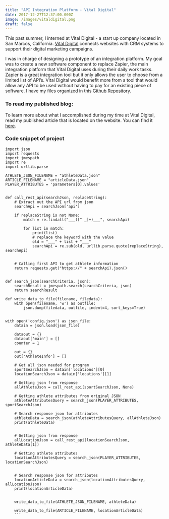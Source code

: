 ```yaml
---
title: "API Integration Platform - Vital Digital"
date: 2017-12-27T12:37:00.000Z
image: /images/vitaldigital.png
draft: false
---
```


This past summer, I interned at Vital Digital - a start up company located in
San Marcos, California.  [Vital Digital](https://vitaldigital.us/) connects websites with CRM systems to
support their digital marketing campaigns.

I was in charge of designing a prototype of an integration platform.  My goal was to create a new software component to replace Zapier, the main integration platform that Vital Digital uses during their daily work tasks. Zapier is a great integration tool but it only allows the user to choose from a limited list of API’s. Vital Digital would benefit more from a tool that would allow any API to be used without having to pay for an existing piece of software.  I have my files organized in this [Github Repository](https://github.com/alexheinle/480-projects). 

### To read my published blog:

To learn more about what I accomplished during my time at Vital Digital, read my
published article that is located on the website. You can find it [here](https://info.vitaldigital.us/blog/unlock-new-worlds-of-opportunity-through-digital-marketing).



### Code snippet of project

```
import json
import requests
import jmespath
import re
import urllib.parse

ATHLETE_JSON_FILENAME = "athleteData.json"
ARTICLE_FILENAME = "articleData.json"
PLAYER_ATTRIBUTES = 'parameters[0].values'


def call_rest_api(searchJson, replaceString):
    # Extract out the API url from json
    searchApi = searchJson['api']

    if replaceString is not None:
        match = re.findall("___([^ _]+)___", searchApi)

        for list in match:
            print(list)
            # replace the keyword with the value
            old = "___" + list + "___"
            searchApi = re.sub(old, urllib.parse.quote(replaceString), searchApi)


    # Calling first API to get athlete information
    return requests.get("https://" + searchApi).json()


def search_json(searchCriteria, json):
    searchResult = jmespath.search(searchCriteria, json)
    return searchResult

def write_data_to_file(filename, filedata):
    with open(filename, 'w') as outfile:
        json.dump(filedata, outfile, indent=4, sort_keys=True)


with open('config.json') as json_file:
    datain = json.load(json_file)

    dataout = {}
    dataout['main'] = []
    counter = 1

    out = {}
    out['AthleteInfo'] = []

    # Get all json needed for program
    sportSearchJson = datain['locations'][0]
    locationSearchJson = datain['locations'][1]

    # Getting json from response
    allAthleteJson = call_rest_api(sportSearchJson, None)

    # Getting athlete attributes from original JSON
    athleteAttributesQuery = search_json(PLAYER_ATTRIBUTES, sportSearchJson)

    # Search response json for attributes
    athleteData = search_json(athleteAttributesQuery, allAthleteJson)
    print(athleteData)


    # Getting json from response
    allLocationJson = call_rest_api(locationSearchJson, athleteData[1])

    # Getting athlete attributes
    locationAttributesQuery = search_json(PLAYER_ATTRIBUTES, locationSearchJson)


    # Search response json for attributes
    locationArticleData = search_json(locationAttributesQuery, allLocationJson)
    print(locationArticleData)


    write_data_to_file(ATHLETE_JSON_FILENAME, athleteData)

    write_data_to_file(ARTICLE_FILENAME, locationArticleData)
    ```
